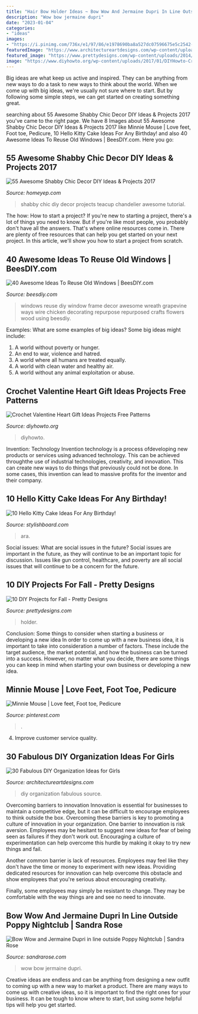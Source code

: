 ```yaml
---
title: "Hair Bow Holder Ideas ~ Bow Wow And Jermaine Dupri In Line Outside Poppy Nightclub"
description: "Wow bow jermaine dupri"
date: "2023-01-04"
categories:
- "ideas"
images:
- "https://i.pinimg.com/736x/e1/97/86/e1978690ba8a527dc07596675e5c2542--minnie-mouse-pedicure-ideas.jpg"
featuredImage: "https://www.architectureartdesigns.com/wp-content/uploads/2013/12/2037.jpg"
featured_image: "https://www.prettydesigns.com/wp-content/uploads/2014/09/Candy-Holder.jpg"
image: "https://www.diyhowto.org/wp-content/uploads/2017/01/DIYHowto-Crochet-Sweet-Heart-Gifts-Free-Patterns-06.jpg"
---
```



Big ideas are what keep us active and inspired. They can be anything from new ways to do a task to new ways to think about the world. When we come up with big ideas, we're usually not sure where to start. But by following some simple steps, we can get started on creating something great.

	

		
searching about 55 Awesome Shabby Chic Decor DIY Ideas &amp; Projects 2017 you've came to the right page. We have 8 Images about 55 Awesome Shabby Chic Decor DIY Ideas &amp; Projects 2017 like Minnie Mouse | Love feet, Foot toe, Pedicure, 10 Hello Kitty Cake Ideas For Any Birthday! and also 40 Awesome Ideas To Reuse Old Windows | BeesDIY.com. Here you go:
		
    
## 55 Awesome Shabby Chic Decor DIY Ideas &amp; Projects 2017

<img loading=lazy src="http://homeyep.com/wp-content/uploads/2017/03/shabby-chic-decor-diy/48-shabby-chic-decor-diy-ideas.jpg" onerror="this.onerror=null;this.src='https://tse2.mm.bing.net/th?id=OIP.p-pwzsBtmNe1SS1N9JPHzwHaK8&amp;pid=15.1';" alt="55 Awesome Shabby Chic Decor DIY Ideas &amp; Projects 2017">

_Source: homeyep.com_

>shabby chic diy decor projects teacup chandelier awesome tutorial. 

	

The how: How to start a project?
If you're new to starting a project, there's a lot of things you need to know. But if you're like most people, you probably don't have all the answers. That's where online resources come in. There are plenty of free resources that can help you get started on your next project. In this article, we'll show you how to start a project from scratch.

    
## 40 Awesome Ideas To Reuse Old Windows | BeesDIY.com

<img loading=lazy src="http://www.beesdiy.com/wp-content/uploads/2016/04/40-awesome-ideas-to-Reuse-Old-Windows11.jpg" onerror="this.onerror=null;this.src='https://tse3.mm.bing.net/th?id=OIP.db2GsAfj_x89sDcG74e8BAHaJ_&amp;pid=15.1';" alt="40 Awesome Ideas To Reuse Old Windows | BeesDIY.com">

_Source: beesdiy.com_

>windows reuse diy window frame decor awesome wreath grapevine ways wire chicken decorating repurpose repurposed crafts flowers wood using beesdiy. 

	

Examples: What are some examples of big ideas?
Some big ideas might include: 
1. A world without poverty or hunger.
2. An end to war, violence and hatred.
3. A world where all humans are treated equally.
4. A world with clean water and healthy air.
5. A world without any animal exploitation or abuse.

    
## Crochet Valentine Heart Gift Ideas Projects Free Patterns

<img loading=lazy src="https://www.diyhowto.org/wp-content/uploads/2017/01/DIYHowto-Crochet-Sweet-Heart-Gifts-Free-Patterns-06.jpg" onerror="this.onerror=null;this.src='https://tse4.mm.bing.net/th?id=OIP.Atw9MNrTHURzUoaEMI1V3wHaQH&amp;pid=15.1';" alt="Crochet Valentine Heart Gift Ideas Projects Free Patterns">

_Source: diyhowto.org_

>diyhowto. 

	

Invention: Technology
Invention technology is a process ofdeveloping new products or services using advanced technology. This can be achieved throughthe use of industrial technologies, creativity, and innovation. This can create new ways to do things that previously could not be done. In some cases, this invention can lead to massive profits for the inventor and their company.

    
## 10 Hello Kitty Cake Ideas For Any Birthday!

<img loading=lazy src="https://www.stylishboard.com/wp-content/uploads/2014/11/165.jpg" onerror="this.onerror=null;this.src='https://tse4.mm.bing.net/th?id=OIP.tG30FMjVRV6EBL1rvLRxPQHaHF&amp;pid=15.1';" alt="10 Hello Kitty Cake Ideas For Any Birthday!">

_Source: stylishboard.com_

>ara. 

	

Social issues: What are social issues in the future?
Social issues are important in the future, as they will continue to be an important topic for discussion. Issues like gun control, healthcare, and poverty are all social issues that will continue to be a concern for the future.

    
## 10 DIY Projects For Fall - Pretty Designs

<img loading=lazy src="https://www.prettydesigns.com/wp-content/uploads/2014/09/Candy-Holder.jpg" onerror="this.onerror=null;this.src='https://tse3.mm.bing.net/th?id=OIP.TOCBjnytIWXiLkaFWYDU3AHaLH&amp;pid=15.1';" alt="10 DIY Projects for Fall - Pretty Designs">

_Source: prettydesigns.com_

>holder. 

	

Conclusion: Some things to consider when starting a business or developing a new idea
In order to come up with a new business idea, it is important to take into consideration a number of factors. These include the target audience, the market potential, and how the business can be turned into a success. However, no matter what you decide, there are some things you can keep in mind when starting your own business or developing a new idea.

    
## Minnie Mouse | Love Feet, Foot Toe, Pedicure

<img loading=lazy src="https://i.pinimg.com/736x/e1/97/86/e1978690ba8a527dc07596675e5c2542--minnie-mouse-pedicure-ideas.jpg" onerror="this.onerror=null;this.src='https://tse2.mm.bing.net/th?id=OIP.WprtuusceeuaFezpEdj3HAHaJ3&amp;pid=15.1';" alt="Minnie Mouse | Love feet, Foot toe, Pedicure">

_Source: pinterest.com_

>. 

	

4. Improve customer service quality.

    
## 30 Fabulous DIY Organization Ideas For Girls

<img loading=lazy src="https://www.architectureartdesigns.com/wp-content/uploads/2013/12/2037.jpg" onerror="this.onerror=null;this.src='https://tse3.mm.bing.net/th?id=OIP.XQ7Y1jGWtc4qYo-a1XTYOQHaKq&amp;pid=15.1';" alt="30 Fabulous DIY Organization Ideas for Girls">

_Source: architectureartdesigns.com_

>diy organization fabulous source. 

	

Overcoming barriers to innovation
Innovation is essential for businesses to maintain a competitive edge, but it can be difficult to encourage employees to think outside the box. Overcoming these barriers is key to promoting a culture of innovation in your organization.
One barrier to innovation is risk aversion. Employees may be hesitant to suggest new ideas for fear of being seen as failures if they don't work out. Encouraging a culture of experimentation can help overcome this hurdle by making it okay to try new things and fail.

Another common barrier is lack of resources. Employees may feel like they don't have the time or money to experiment with new ideas. Providing dedicated resources for innovation can help overcome this obstacle and show employees that you're serious about encouraging creativity.

Finally, some employees may simply be resistant to change. They may be comfortable with the way things are and see no need to innovate.

    
## Bow Wow And Jermaine Dupri In Line Outside Poppy Nightclub | Sandra Rose

<img loading=lazy src="http://sandrarose.com/wp-content/uploads/2018/03/BGUS_1172353_006-1000x1500.jpg" onerror="this.onerror=null;this.src='https://tse2.mm.bing.net/th?id=OIP.GymZ1gglqBXJn7qOsmGjegHaLH&amp;pid=15.1';" alt="Bow Wow and Jermaine Dupri in line outside Poppy Nightclub | Sandra Rose">

_Source: sandrarose.com_

>wow bow jermaine dupri. 

	

Creative ideas are endless and can be anything from designing a new outfit to coming up with a new way to market a product. There are many ways to come up with creative ideas, so it is important to find the right ones for your business. It can be tough to know where to start, but using some helpful tips will help you get started.

